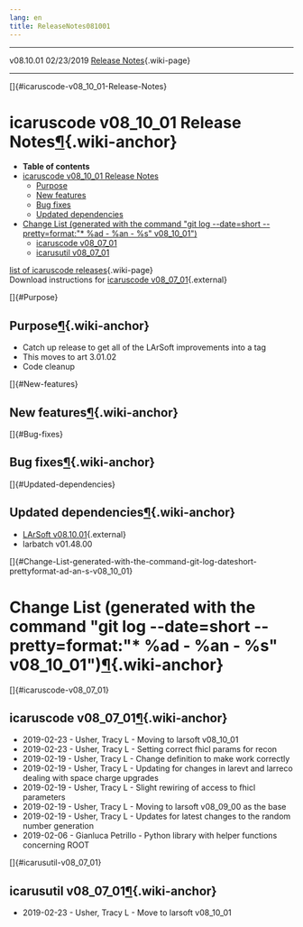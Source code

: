 ```yaml
---
lang: en
title: ReleaseNotes081001
---
```


  ----------- ------------ -- -- ------------------------------------------------------
  v08.10.01   02/23/2019         [Release Notes](ReleaseNotes081001.html){.wiki-page}
  ----------- ------------ -- -- ------------------------------------------------------

[]{#icaruscode-v08_10_01-Release-Notes}

icaruscode v08\_10\_01 Release Notes[¶](#icaruscode-v08_10_01-Release-Notes){.wiki-anchor}
==========================================================================================

-   **Table of contents**
-   [icaruscode v08\_10\_01 Release
    Notes](#icaruscode-v08_10_01-Release-Notes)
    -   [Purpose](#Purpose)
    -   [New features](#New-features)
    -   [Bug fixes](#Bug-fixes)
    -   [Updated dependencies](#Updated-dependencies)
-   [Change List (generated with the command \"git log \--date=short
    \--pretty=format:\"\* %ad - %an - %s\"
    v08\_10\_01\")](#Change-List-generated-with-the-command-git-log-dateshort-prettyformat-ad-an-s-v08_10_01)
    -   [icaruscode v08\_07\_01](#icaruscode-v08_07_01)
    -   [icarusutil v08\_07\_01](#icarusutil-v08_07_01)

[list of icaruscode
releases](List_of_ICARUS_code_releases.html){.wiki-page}\
Download instructions for [icaruscode
v08\_07\_01](http://scisoft.fnal.gov/scisoft/bundles/sbnd/v08_07_01/icaruscode-v08_07_01.html){.external}

[]{#Purpose}

Purpose[¶](#Purpose){.wiki-anchor}
----------------------------------

-   Catch up release to get all of the LArSoft improvements into a tag
-   This moves to art 3.01.02
-   Code cleanup

[]{#New-features}

New features[¶](#New-features){.wiki-anchor}
--------------------------------------------

[]{#Bug-fixes}

Bug fixes[¶](#Bug-fixes){.wiki-anchor}
--------------------------------------

[]{#Updated-dependencies}

Updated dependencies[¶](#Updated-dependencies){.wiki-anchor}
------------------------------------------------------------

-   [LArSoft
    v08.10.01](https://cdcvs.fnal.gov/redmine/projects/larsoft/wiki/ReleaseNotes081001){.external}
-   larbatch v01.48.00

[]{#Change-List-generated-with-the-command-git-log-dateshort-prettyformat-ad-an-s-v08_10_01}

Change List (generated with the command \"git log \--date=short \--pretty=format:\"\* %ad - %an - %s\" v08\_10\_01\")[¶](#Change-List-generated-with-the-command-git-log-dateshort-prettyformat-ad-an-s-v08_10_01){.wiki-anchor}
================================================================================================================================================================================================================================

[]{#icaruscode-v08_07_01}

icaruscode v08\_07\_01[¶](#icaruscode-v08_07_01){.wiki-anchor}
--------------------------------------------------------------

-   2019-02-23 - Usher, Tracy L - Moving to larsoft v08\_10\_01
-   2019-02-23 - Usher, Tracy L - Setting correct fhicl params for recon
-   2019-02-19 - Usher, Tracy L - Change definition to make work
    correctly
-   2019-02-19 - Usher, Tracy L - Updating for changes in larevt and
    larreco dealing with space charge upgrades
-   2019-02-19 - Usher, Tracy L - Slight rewiring of access to fhicl
    parameters
-   2019-02-19 - Usher, Tracy L - Moving to larsoft v08\_09\_00 as the
    base
-   2019-02-19 - Usher, Tracy L - Updates for latest changes to the
    random number generation
-   2019-02-06 - Gianluca Petrillo - Python library with helper
    functions concerning ROOT

[]{#icarusutil-v08_07_01}

icarusutil v08\_07\_01[¶](#icarusutil-v08_07_01){.wiki-anchor}
--------------------------------------------------------------

-   2019-02-23 - Usher, Tracy L - Move to larsoft v08\_10\_01
